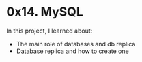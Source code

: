 # 0x14. MySQL

In this project, I learned about:
- The main role of databases and db replica
- Database replica and how to create one
